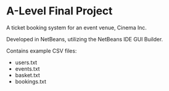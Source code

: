 # A-Level Final Project

A ticket booking system for an event venue, Cinema Inc.

Developed in NetBeans, utilizing the NetBeans IDE GUI Builder.

Contains example CSV files:
  - users.txt
  - events.txt
  - basket.txt
  - bookings.txt
